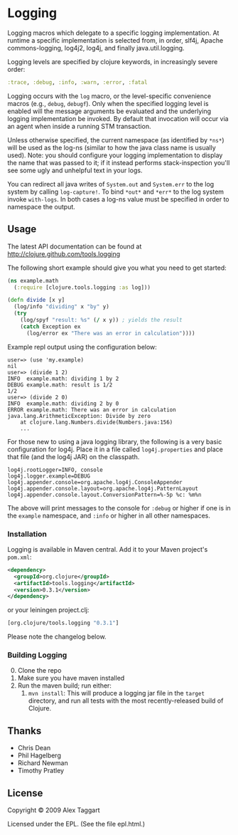 # Logging

Logging macros which delegate to a specific logging implementation. At runtime a specific implementation is selected from, in order, slf4j, Apache commons-logging, log4j2, log4j, and finally java.util.logging.

Logging levels are specified by clojure keywords, in increasingly severe order:

```clojure
:trace, :debug, :info, :warn, :error, :fatal
```

Logging occurs with the `log` macro, or the level-specific convenience macros (e.g., `debug`, `debugf`). Only when the specified logging level is enabled will the message arguments be evaluated and the underlying logging implementation be invoked. By default that invocation will occur via an agent when inside a running STM transaction.

Unless otherwise specified, the current namespace (as identified by `*ns*`) will be used as the log-ns (similar to how the java class name is usually used).  Note: you should configure your logging implementation to display the name that was passed to it; if it instead performs stack-inspection you'll see some ugly and unhelpful text in your logs.

You can redirect all java writes of `System.out` and `System.err` to the log system by calling `log-capture!`.  To bind `*out*` and `*err*` to the log system invoke `with-logs`.  In both cases a log-ns value must be specified in order to namespace the output.

## Usage

The latest API documentation can be found at http://clojure.github.com/tools.logging

The following short example should give you what you need to get started:

```clojure
(ns example.math
  (:require [clojure.tools.logging :as log]))

(defn divide [x y]
  (log/info "dividing" x "by" y)
  (try
    (log/spyf "result: %s" (/ x y)) ; yields the result
    (catch Exception ex
      (log/error ex "There was an error in calculation"))))
```

Example repl output using the configuration below:

```
user=> (use 'my.example)
nil
user=> (divide 1 2)
INFO  example.math: dividing 1 by 2
DEBUG example.math: result is 1/2
1/2
user=> (divide 2 0)
INFO  example.math: dividing 2 by 0
ERROR example.math: There was an error in calculation
java.lang.ArithmeticException: Divide by zero
	at clojure.lang.Numbers.divide(Numbers.java:156)
    ...
```

For those new to using a java logging library, the following is a very basic configuration for log4j. Place it in a file called `log4j.properties` and place that file (and the log4j JAR) on the classpath.

```
log4j.rootLogger=INFO, console
log4j.logger.example=DEBUG
log4j.appender.console=org.apache.log4j.ConsoleAppender
log4j.appender.console.layout=org.apache.log4j.PatternLayout
log4j.appender.console.layout.ConversionPattern=%-5p %c: %m%n
```

The above will print messages to the console for `:debug` or higher if one is in the `example` namespace, and `:info` or higher in all other namespaces.

### Installation

Logging is available in Maven central.  Add it to your Maven project's `pom.xml`:

```xml
<dependency>
  <groupId>org.clojure</groupId>
  <artifactId>tools.logging</artifactId>
  <version>0.3.1</version>
</dependency>
```

or your leiningen project.clj:

```clojure
[org.clojure/tools.logging "0.3.1"]
```

Please note the changelog below.

### Building Logging

0. Clone the repo
1. Make sure you have maven installed
2. Run the maven build; run either:
    1. `mvn install`: This will produce a logging jar file in the `target`
directory, and run all tests with the most recently-released build
of Clojure.

## Thanks

* Chris Dean
* Phil Hagelberg
* Richard Newman
* Timothy Pratley

## License

Copyright © 2009 Alex Taggart

Licensed under the EPL. (See the file epl.html.)
